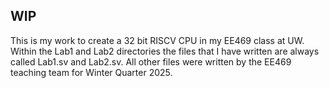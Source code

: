## WIP
This is my work to create a 32 bit RISCV CPU in my EE469 class at UW. Within the Lab1 and Lab2 directories the files that I have written are always called Lab1.sv and Lab2.sv. All other files were written by the EE469 teaching team for Winter Quarter 2025.
